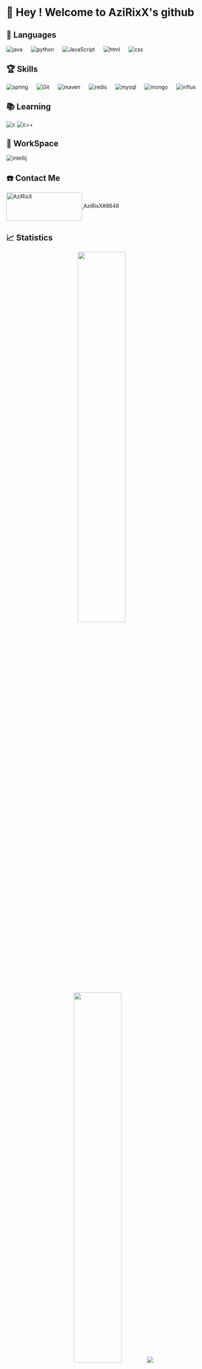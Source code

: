 # 👋 Hey ! Welcome to AziRixX's github 

## 🔧 Languages 
<p align="left"> 
  <a>
    <img alt="java" src="https://img.shields.io/badge/-Java-orange?logo=coffeescript&logoColor=black"/>
  </a>
  &emsp;
  <a>
    <img alt="python" src="https://img.shields.io/badge/-Python-green?logo=python&logoColor=light_green"/>
  </a>
  &emsp;
  <a> 
     <img alt="JavaScript" src="https://img.shields.io/badge/Javascript%20-%23F7DF1E.svg?logo=javascript&logoColor=black">
   </a>
  &emsp;
  <a>
    <img alt="html" src="https://img.shields.io/badge/-html-blue?logo=Html5&logoColor=white"/>
  </a>
  &emsp;
  <a>
    <img alt="css" src="https://img.shields.io/badge/-css-red?logo=Css3&logoColor=white"/>
  </a>
  &emsp;
</p>

## 🏆 Skills 
<p align="left"> 
  <a>
    <img alt="spring" src="https://img.shields.io/badge/-Spring-gray?logo=spring&logoColor=green"/>
  </a>
  &emsp;
  <a>
    <img alt="Git" src="https://img.shields.io/badge/-Git-red?logo=git&logoColor=white"/>
  </a>
  &emsp;
  <a> 
    <img alt="maven" src="https://img.shields.io/badge/-Maven-black?logo=apachemaven&logoColor=orange">
  </a>
  &emsp;
  <a>
    <img alt="redis" src="https://img.shields.io/badge/-Redis-red?logo=redis&logoColor=white"/>
  </a>
  &emsp;
  <a>
    <img alt="mysql" src="https://img.shields.io/badge/-MariaDB-blue?logo=mysql&logoColor=white"/>
  </a>
  &emsp;
  <a>
    <img alt="mongo" src="https://img.shields.io/badge/-MongoDB-white?logo=mongodb&logoColor=black"/>
  </a>
  &emsp;
  <a>
    <img alt="influx" src="https://img.shields.io/badge/-InfluxDB-white?logo=influxdb&logoColor=red"/>
  </a>
</p>

## 📚 Learning 
<p align="left"> 
  <a>
    <img alt="c" src="https://img.shields.io/badge/-C-blue?logo=C&logoColor=white"/>
  </a>
  <a>
    <img alt="c++" src="https://img.shields.io/badge/-C++-blue?logo=cplusplus&logoColor=white"/>
  </a>

## 🔧 WorkSpace
![intellij](https://user-images.githubusercontent.com/73166699/165522058-2102c717-57a4-4db5-8229-3726a549969a.png)

## ☎️ Contact Me
<p align="left">
  <a href="#" target="blank">
    <img align="center" src="https://raw.githubusercontent.com/rahuldkjain/github-profile-readme-generator/master/src/images/Discord-Logo.png" alt="AziRixX" height="75" width="200"/>
  </a>
  AziRixX#8648
</p>

## 📈 Statistics
<p align="center">
  <img height="50%" width="auto" src ="https://github-readme-stats.vercel.app/api?username=AziRixXOffi&show_icons=true&count_private=true&theme=darcula&hide_border=true&hide=issues,contribs&bg_color=00000000">
  <img height="50%" width="auto" src ="https://github-readme-stats.vercel.app/api/top-langs/?username=AziRixXOffi&layout=compact&hide_border=true&theme=darcula&bg_color=00000000&langs_count=6&hide=jupyter%20notebook,tex,css,php">
  <img src="https://raw.githubusercontent.com/Adam-pw/Adam-pw/main/animation_500_kxa883sd.gif">
  <br>
  <br>
 </p>
